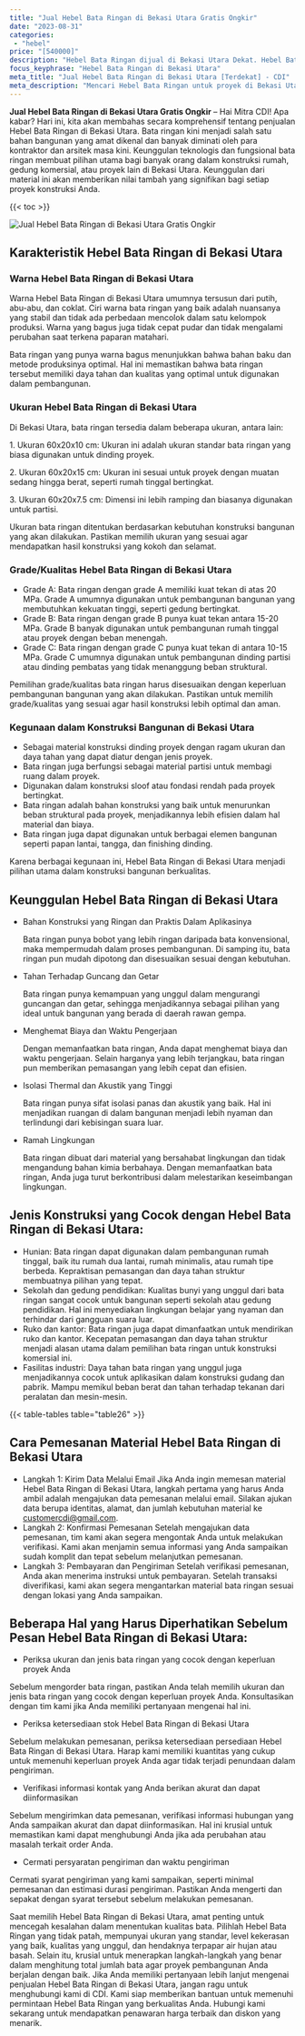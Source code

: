 ```yaml
---
title: "Jual Hebel Bata Ringan di Bekasi Utara Gratis Ongkir"
date: "2023-08-31"
categories:
 - "hebel"
price: "[540000]"
description: "Hebel Bata Ringan dijual di Bekasi Utara Dekat. Hebel Bata Ringan ini sering digunakan dalam proyek pembangunan sebagai material dinding yang kokoh dan tahan lama. Kontak kami untuk mendapatkan informasi lebih lanjut."
focus_keyphrase: "Hebel Bata Ringan di Bekasi Utara"
meta_title: "Jual Hebel Bata Ringan di Bekasi Utara [Terdekat] - CDI"
meta_description: "Mencari Hebel Bata Ringan untuk proyek di Bekasi Utara? Kami menyediakan Hebel Bata Ringan berkualitas untuk material dinding. Segera dapatkan penawaran terbaik."
---
```


**Jual Hebel Bata Ringan di Bekasi Utara Gratis Ongkir** – Hai Mitra CDI! Apa kabar? Hari ini, kita akan membahas secara komprehensif tentang penjualan Hebel Bata Ringan di Bekasi Utara. Bata ringan kini menjadi salah satu bahan bangunan yang amat dikenal dan banyak diminati oleh para kontraktor dan arsitek masa kini. Keunggulan teknologis dan fungsional bata ringan membuat pilihan utama bagi banyak orang dalam konstruksi rumah, gedung komersial, atau proyek lain di Bekasi Utara. Keunggulan dari material ini akan memberikan nilai tambah yang signifikan bagi setiap proyek konstruksi Anda.

{{< toc >}}

![Jual Hebel Bata Ringan di Bekasi Utara Gratis Ongkir](/images/hebel/hebel-bataringan-06.jpg)

## Karakteristik Hebel Bata Ringan di Bekasi Utara

### Warna Hebel Bata Ringan di Bekasi Utara

Warna Hebel Bata Ringan di Bekasi Utara umumnya tersusun dari putih, abu-abu, dan coklat. Ciri warna bata ringan yang baik adalah nuansanya yang stabil dan tidak ada perbedaan mencolok dalam satu kelompok produksi. Warna yang bagus juga tidak cepat pudar dan tidak mengalami perubahan saat terkena paparan matahari.

Bata ringan yang punya warna bagus menunjukkan bahwa bahan baku dan metode produksinya optimal. Hal ini memastikan bahwa bata ringan tersebut memiliki daya tahan dan kualitas yang optimal untuk digunakan dalam pembangunan.

### Ukuran Hebel Bata Ringan di Bekasi Utara

Di Bekasi Utara, bata ringan tersedia dalam beberapa ukuran, antara lain:

1\. Ukuran 60x20x10 cm: Ukuran ini adalah ukuran standar bata ringan yang biasa digunakan untuk dinding proyek.

2\. Ukuran 60x20x15 cm: Ukuran ini sesuai untuk proyek dengan muatan sedang hingga berat, seperti rumah tinggal bertingkat.

3\. Ukuran 60x20x7.5 cm: Dimensi ini lebih ramping dan biasanya digunakan untuk partisi.

Ukuran bata ringan ditentukan berdasarkan kebutuhan konstruksi bangunan yang akan dilakukan. Pastikan memilih ukuran yang sesuai agar mendapatkan hasil konstruksi yang kokoh dan selamat.

### Grade/Kualitas Hebel Bata Ringan di Bekasi Utara

*   Grade A: Bata ringan dengan grade A memiliki kuat tekan di atas 20 MPa. Grade A umumnya digunakan untuk pembangunan bangunan yang membutuhkan kekuatan tinggi, seperti gedung bertingkat.
*   Grade B: Bata ringan dengan grade B punya kuat tekan antara 15-20 MPa. Grade B banyak digunakan untuk pembangunan rumah tinggal atau proyek dengan beban menengah.
*   Grade C: Bata ringan dengan grade C punya kuat tekan di antara 10-15 MPa. Grade C umumnya digunakan untuk pembangunan dinding partisi atau dinding pembatas yang tidak menanggung beban struktural.

Pemilihan grade/kualitas bata ringan harus disesuaikan dengan keperluan pembangunan bangunan yang akan dilakukan. Pastikan untuk memilih grade/kualitas yang sesuai agar hasil konstruksi lebih optimal dan aman.

### Kegunaan dalam Konstruksi Bangunan di Bekasi Utara

*   Sebagai material konstruksi dinding proyek dengan ragam ukuran dan daya tahan yang dapat diatur dengan jenis proyek.
*   Bata ringan juga berfungsi sebagai material partisi untuk membagi ruang dalam proyek.
*   Digunakan dalam konstruksi sloof atau fondasi rendah pada proyek bertingkat.
*   Bata ringan adalah bahan konstruksi yang baik untuk menurunkan beban struktural pada proyek, menjadikannya lebih efisien dalam hal material dan biaya.
*   Bata ringan juga dapat digunakan untuk berbagai elemen bangunan seperti papan lantai, tangga, dan finishing dinding.

Karena berbagai kegunaan ini, Hebel Bata Ringan di Bekasi Utara menjadi pilihan utama dalam konstruksi bangunan berkualitas.

## Keunggulan Hebel Bata Ringan di Bekasi Utara

*   Bahan Konstruksi yang Ringan dan Praktis Dalam Aplikasinya

    Bata ringan punya bobot yang lebih ringan daripada bata konvensional, maka mempermudah dalam proses pembangunan. Di samping itu, bata ringan pun mudah dipotong dan disesuaikan sesuai dengan kebutuhan.
*   Tahan Terhadap Guncang dan Getar

    Bata ringan punya kemampuan yang unggul dalam mengurangi guncangan dan getar, sehingga menjadikannya sebagai pilihan yang ideal untuk bangunan yang berada di daerah rawan gempa.
*   Menghemat Biaya dan Waktu Pengerjaan

    Dengan memanfaatkan bata ringan, Anda dapat menghemat biaya dan waktu pengerjaan. Selain harganya yang lebih terjangkau, bata ringan pun memberikan pemasangan yang lebih cepat dan efisien.
*   Isolasi Thermal dan Akustik yang Tinggi

    Bata ringan punya sifat isolasi panas dan akustik yang baik. Hal ini menjadikan ruangan di dalam bangunan menjadi lebih nyaman dan terlindungi dari kebisingan suara luar.
*   Ramah Lingkungan

    Bata ringan dibuat dari material yang bersahabat lingkungan dan tidak mengandung bahan kimia berbahaya. Dengan memanfaatkan bata ringan, Anda juga turut berkontribusi dalam melestarikan keseimbangan lingkungan.

## Jenis Konstruksi yang Cocok dengan Hebel Bata Ringan di Bekasi Utara:

*   Hunian: Bata ringan dapat digunakan dalam pembangunan rumah tinggal, baik itu rumah dua lantai, rumah minimalis, atau rumah tipe berbeda. Kepraktisan pemasangan dan daya tahan struktur membuatnya pilihan yang tepat.
*   Sekolah dan gedung pendidikan: Kualitas bunyi yang unggul dari bata ringan sangat cocok untuk bangunan seperti sekolah atau gedung pendidikan. Hal ini menyediakan lingkungan belajar yang nyaman dan terhindar dari gangguan suara luar.
*   Ruko dan kantor: Bata ringan juga dapat dimanfaatkan untuk mendirikan ruko dan kantor. Kecepatan pemasangan dan daya tahan struktur menjadi alasan utama dalam pemilihan bata ringan untuk konstruksi komersial ini.
*   Fasilitas industri: Daya tahan bata ringan yang unggul juga menjadikannya cocok untuk aplikasikan dalam konstruksi gudang dan pabrik. Mampu memikul beban berat dan tahan terhadap tekanan dari peralatan dan mesin-mesin.

{{< table-tables table="table26" >}}

## Cara Pemesanan Material Hebel Bata Ringan di Bekasi Utara

*   Langkah 1: Kirim Data Melalui Email
Jika Anda ingin memesan material Hebel Bata Ringan di Bekasi Utara, langkah pertama yang harus Anda ambil adalah mengajukan data pemesanan melalui email. Silakan ajukan data berupa identitas, alamat, dan jumlah kebutuhan material ke customercdi@gmail.com.
*   Langkah 2: Konfirmasi Pemesanan
Setelah mengajukan data pemesanan, tim kami akan segera mengontak Anda untuk melakukan verifikasi. Kami akan menjamin semua informasi yang Anda sampaikan sudah komplit dan tepat sebelum melanjutkan pemesanan.
*   Langkah 3: Pembayaran dan Pengiriman
Setelah verifikasi pemesanan, Anda akan menerima instruksi untuk pembayaran. Setelah transaksi diverifikasi, kami akan segera mengantarkan material bata ringan sesuai dengan lokasi yang Anda sampaikan.

## Beberapa Hal yang Harus Diperhatikan Sebelum Pesan Hebel Bata Ringan di Bekasi Utara:

*   Periksa ukuran dan jenis bata ringan yang cocok dengan keperluan proyek Anda

Sebelum mengorder bata ringan, pastikan Anda telah memilih ukuran dan jenis bata ringan yang cocok dengan keperluan proyek Anda. Konsultasikan dengan tim kami jika Anda memiliki pertanyaan mengenai hal ini.
*   Periksa ketersediaan stok Hebel Bata Ringan di Bekasi Utara

Sebelum melakukan pemesanan, periksa ketersediaan persediaan Hebel Bata Ringan di Bekasi Utara. Harap kami memiliki kuantitas yang cukup untuk memenuhi keperluan proyek Anda agar tidak terjadi penundaan dalam pengiriman.
*   Verifikasi informasi kontak yang Anda berikan akurat dan dapat diinformasikan

Sebelum mengirimkan data pemesanan, verifikasi informasi hubungan yang Anda sampaikan akurat dan dapat diinformasikan. Hal ini krusial untuk memastikan kami dapat menghubungi Anda jika ada perubahan atau masalah terkait order Anda.
*   Cermati persyaratan pengiriman dan waktu pengiriman

Cermati syarat pengiriman yang kami sampaikan, seperti minimal pemesanan dan estimasi durasi pengiriman. Pastikan Anda mengerti dan sepakat dengan syarat tersebut sebelum melakukan pemesanan.

Saat memilih Hebel Bata Ringan di Bekasi Utara, amat penting untuk mencegah kesalahan dalam menentukan kualitas bata. Pilihlah Hebel Bata Ringan yang tidak patah, mempunyai ukuran yang standar, level kekerasan yang baik, kualitas yang unggul, dan hendaknya terpapar air hujan atau basah. Selain itu, krusial untuk menerapkan langkah-langkah yang benar dalam menghitung total jumlah bata agar proyek pembangunan Anda berjalan dengan baik. Jika Anda memiliki pertanyaan lebih lanjut mengenai penjualan Hebel Bata Ringan di Bekasi Utara, jangan ragu untuk menghubungi kami di CDI. Kami siap memberikan bantuan untuk memenuhi permintaan Hebel Bata Ringan yang berkualitas Anda. Hubungi kami sekarang untuk mendapatkan penawaran harga terbaik dan diskon yang menarik.